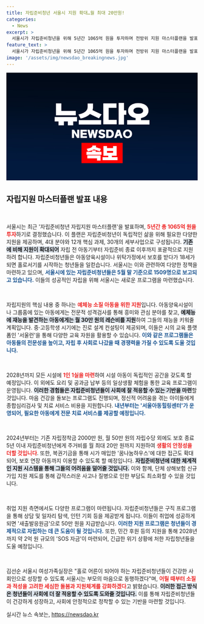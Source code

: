```yaml
---
title: 자립준비청년 서울시 지원 확대…월 최대 20만원!
categories:
  - News
excerpt: >
  서울시가 자립준비청년을 위해 5년간 1065억 원을 투자하며 전방위 지원 마스터플랜을 발표했다. 예체능 소질 아동에게 월 30만 원 레슨비 지원 등 다양한 프로그램을 통해 건강한 사회인으로 성장하도록 돕는다.
feature_text: >
  서울시가 자립준비청년을 위해 5년간 1065억 원을 투자하며 전방위 지원 마스터플랜을 발표했다. 예체능 소질 아동에게 월 30만 원 레슨비 지원 등 다양한 프로그램을 통해 건강한 사회인으로 성장하도록 돕는다.
image: '/assets/img/newsdao_breakingnews.jpg'
---
```


<p><img src="/assets/img/newsdao_breakingnews.jpg" alt="flaretime 속보" /></p>

<h2 data-ke-size="size26">자립지원 마스터플랜 발표 내용</h2>

<p data-ke-size="size16">&nbsp;</p>

<p>서울시는 최근 '자립준비청년 자립지원 마스터플랜'을 발표하며, <b><span style="color: #ee2323;">5년간 총 1065억 원을 투자</span></b>하기로 결정했습니다. 이 플랜은 자립준비청년이 독립적인 삶을 위해 필요한 다양한 지원을 제공하며, 4대 분야와 12개 핵심 과제, 30개의 세부사업으로 구성됩니다. <b><span style="background-color: #21538527;">기존에 비해 지원이 확대되어</span></b> 자립 전 아동기부터 자립준비 종료 이후까지 포괄적으로 지원하려 합니다. 자립준비청년들은 아동양육시설이나 위탁가정에서 보호를 받다가 18세가 되면 홀로서기를 시작하는 청년들을 일컫습니다. 서울시는 이와 관련하여 다양한 정책을 마련하고 있으며, <b><span style="color: #1a5490;">서울시에 있는 자립준비청년들은 5월 말 기준으로 1509명으로 보고되고 있습니다.</span></b> 이들의 성공적인 자립을 위해 서울시는 새로운 프로그램을 마련했습니다.</p>

<p data-ke-size="size16">&nbsp;</p>

<p>자립지원의 핵심 내용 중 하나는 <b><span style="color: #ee2323;">예체능 소질 아동을 위한 지원</span></b>입니다. 아동양육시설이나 그룹홈에 있는 아동에게는 전문적 성격검사를 통해 흥미와 관심 분야를 찾고, <b><span style="background-color: #21538527;">예체능에 재능을 발견하는 아동에게는 월 30만 원의 레슨비를 지원</span></b>하여 그들의 재능을 키워줄 계획입니다. 중·고등학생 시기에는 진로 설계 컨설팅이 제공되며, 이들은 시의 교육 플랫폼인 '서울런'을 통해 다양한 교육 자원을 활용할 수 있습니다. <b><span style="color: #1a5490;">이와 같은 프로그램들은 아동들의 전문성을 높이고, 자립 후 사회로 나갔을 때 경쟁력을 가질 수 있도록 도울 것입니다.</span></b></p>

<p data-ke-size="size16">&nbsp;</p>

<p>2028년까지 모든 시설에 <b><span style="color: #ee2323;">1인 1실을 마련</span></b>하여 시설 아동이 독립적인 공간을 갖도록 할 예정입니다. 이 외에도 요리 및 공과금 납부 등의 일상생활 체험을 통한 교육 프로그램이 운영됩니다. <b><span style="background-color: #21538527;">이러한 경험들은 자립준비청년들이 사회에 잘 적응할 수 있는 기반을 마련</span></b>할 것입니다. 마음 건강을 돌보는 프로그램도 진행되며, 정신적 어려움을 겪는 아이들에게 종합심리검사 및 치료 서비스 비용을 지원합니다. <b><span style="color: #1a5490;">내년부터는 '서울아동힐링센터'가 운영되어, 필요한 아동에게 전문 치료 서비스를 제공할 예정입니다.</span></b></p>

<p data-ke-size="size16">&nbsp;</p>

<p>2024년부터는 기존 자립정착금 2000만 원, 월 50만 원의 자립수당 외에도 보호 종료 5년 이내 자립준비청년에게 주거비를 월 최대 20만 원까지 지원하여 <b><span style="color: #ee2323;">생활의 안정성을 더할 것입니다</span></b>. 또한, 복권기금을 통해 시가 매입한 '꿈나눔하우스'에 대한 접근도 확대되어, 보호 연장 아동까지 이용할 수 있도록 할 예정입니다. <b><span style="background-color: #21538527;">자립준비청년에 대한 체계적인 지원 시스템을 통해 그들의 어려움을 덜어줄 것입니다.</span></b> 이와 함께, 단체 상해보험 신규 가입 지원 제도를 통해 갑작스러운 사고나 질병으로 인한 부담도 최소화할 수 있을 것입니다.</p>

<p data-ke-size="size16">&nbsp;</p>

<p>취업 지원 측면에서도 다양한 프로그램이 마련됩니다. 자립준비청년들은 구직 프로그램을 통해 상담 및 일자리 탐색, 인턴 기회 등을 제공받게 됩니다. 이들이 취업에 성공하게 되면 '새출발응원금'으로 50만 원을 지급받습니다. <b><span style="color: #1a5490;">이러한 지원 프로그램은 청년들이 경제적으로 자립하는 데 큰 도움이 될 것입니다.</span></b> 또한, 민간 후원 등의 지원을 통해 2028년까지 약 2억 원 규모의 'SOS 자금'이 마련되어, 긴급한 위기 상황에 처한 자립청년들을 도울 예정입니다.</p>

<p data-ke-size="size16">&nbsp;</p>

<p>김선순 서울시 여성가족실장은 "홀로 어른이 되어야 하는 자립준비청년들이 건강한 사회인으로 성장할 수 있도록 서울시는 부모의 마음으로 동행하겠다"며, <b><span style="color: #ee2323;">어릴 때부터 소질과 적성을 고려한 세심한 돌봄과 지원체계를 강화하겠다</span></b>고 밝혔습니다. <b><span style="background-color: #21538527;">이러한 접근 방식은 청년들이 사회에 더 잘 적응할 수 있도록 도와줄 것입니다.</span></b> 이를 통해 자립준비청년들이 건강하게 성장하고, 사회에 안정적으로 정착할 수 있는 기반을 마련할 것입니다.</p>
실시간 뉴스 속보는, <a href="https://newsdao.kr" rel="dofollow">https://newsdao.kr</a>


